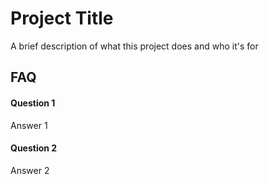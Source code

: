 
# Project Title

A brief description of what this project does and who it's for


## FAQ

#### Question 1

Answer 1

#### Question 2

Answer 2
